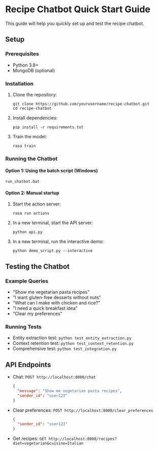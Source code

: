 # Recipe Chatbot Quick Start Guide

This guide will help you quickly set up and test the recipe chatbot.

## Setup

### Prerequisites
- Python 3.8+
- MongoDB (optional)

### Installation

1. Clone the repository:
   ```
   git clone https://github.com/yourusername/recipe-chatbot.git
   cd recipe-chatbot
   ```

2. Install dependencies:
   ```
   pip install -r requirements.txt
   ```

3. Train the model:
   ```
   rasa train
   ```

### Running the Chatbot

#### Option 1: Using the batch script (Windows)
```
run_chatbot.bat
```

#### Option 2: Manual startup
1. Start the action server:
   ```
   rasa run actions
   ```

2. In a new terminal, start the API server:
   ```
   python api.py
   ```

3. In a new terminal, run the interactive demo:
   ```
   python demo_script.py --interactive
   ```

## Testing the Chatbot

### Example Queries
- "Show me vegetarian pasta recipes"
- "I want gluten-free desserts without nuts"
- "What can I make with chicken and rice?"
- "I need a quick breakfast idea"
- "Clear my preferences"

### Running Tests
- Entity extraction test: `python test_entity_extraction.py`
- Context retention test: `python test_context_retention.py`
- Comprehensive test: `python test_integration.py`

## API Endpoints

- Chat: `POST http://localhost:8000/chat`
  ```json
  {
    "message": "Show me vegetarian pasta recipes",
    "sender_id": "user123"
  }
  ```

- Clear preferences: `POST http://localhost:8000/clear_preferences`
  ```json
  {
    "sender_id": "user123"
  }
  ```

- Get recipes: `GET http://localhost:8000/recipes?diet=vegetarian&cuisine=Italian` 